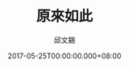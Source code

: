 ---
issue: 225
title: 原來如此
author: 邱文錫
date: 2017-05-25T00:00:00.000+08:00
topic: 文史
difficulty: 1
wikidata: Q98095620
wikidata_link: https://www.wikidata.org/wiki/Q98095620
author_wikidata_link: https://www.wikidata.org/wiki/Q98096294
author_wikidata: Q98096294
---